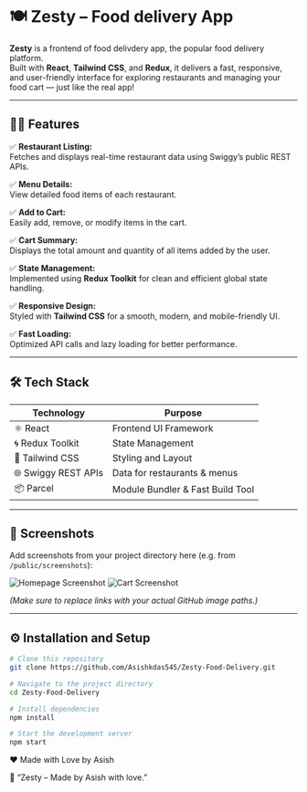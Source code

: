 # 🍽️ Zesty – Food delivery App

**Zesty** is a frontend of food delivdery app, the popular food delivery platform.  
Built with **React**, **Tailwind CSS**, and **Redux**, it delivers a fast, responsive, and user-friendly interface for exploring restaurants and managing your food cart — just like the real app!

---

## 🧑‍🍳 Features

✅ **Restaurant Listing:**  
Fetches and displays real-time restaurant data using Swiggy’s public REST APIs.  

✅ **Menu Details:**  
View detailed food items of each restaurant.  

✅ **Add to Cart:**  
Easily add, remove, or modify items in the cart.  

✅ **Cart Summary:**  
Displays the total amount and quantity of all items added by the user.  

✅ **State Management:**  
Implemented using **Redux Toolkit** for clean and efficient global state handling.  

✅ **Responsive Design:**  
Styled with **Tailwind CSS** for a smooth, modern, and mobile-friendly UI.  

✅ **Fast Loading:**  
Optimized API calls and lazy loading for better performance.

---

## 🛠️ Tech Stack

| Technology | Purpose |
|-------------|----------|
| ⚛️ React | Frontend UI Framework |
| 🌀 Redux Toolkit | State Management |
| 🎨 Tailwind CSS | Styling and Layout |
| 🌐 Swiggy REST APIs | Data for restaurants & menus |
| 📦 Parcel | Module Bundler & Fast Build Tool |

---

## 📸 Screenshots

Add screenshots from your project directory here (e.g. from `/public/screenshots`):

![Homepage Screenshot](https://github.com/Asishkdas545/Zesty-Food-Delivery/blob/main/public/screenshots/home.png)
![Cart Screenshot](https://github.com/Asishkdas545/Zesty-Food-Delivery/blob/main/public/screenshots/cart.png)

*(Make sure to replace links with your actual GitHub image paths.)*

---

## ⚙️ Installation and Setup

```bash
# Clone this repository
git clone https://github.com/Asishkdas545/Zesty-Food-Delivery.git

# Navigate to the project directory
cd Zesty-Food-Delivery

# Install dependencies
npm install

# Start the development server
npm start
```

❤️ Made with Love by Asish

🍔 “Zesty – Made by Asish with love.”
